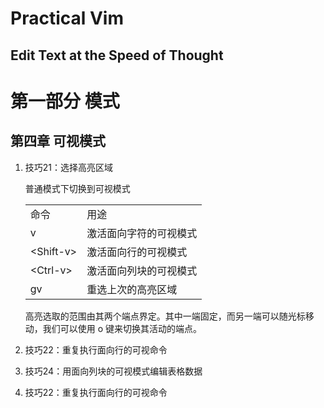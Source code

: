 # Practical Vim
## Edit Text at the Speed of Thought

# 第一部分 模式

## 第四章 可视模式

1. 技巧21：选择高亮区域

	普通模式下切换到可视模式
	<table>
	<tr><td>命令</td><td>用途</td></tr>
	<tr><td>v</td><td>激活面向字符的可视模式</td></tr>
	<tr><td>&lt;Shift-v&gt;</td><td>激活面向行的可视模式</td></tr>
	<tr><td>&lt;Ctrl-v&gt;</td><td>激活面向列块的可视模式</td></tr>
	<tr><td>gv</td><td>重选上次的高亮区域</td></tr>
	</table>

	高亮选取的范围由其两个端点界定。其中一端固定，而另一端可以随光标移动，我们可以使用 o 键来切换其活动的端点。

2. 技巧22：重复执行面向行的可视命令

3. 技巧24：用面向列块的可视模式编辑表格数据


2. 技巧22：重复执行面向行的可视命令



